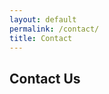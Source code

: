 ```yaml
---
layout: default
permalink: /contact/
title: Contact
---
```


<div class="row">
  <div class="col-8 offset-2 center subtitle"><h2>Contact Us</h2></div>
</div>

<div class="row">
  <div class="col-12">
    <div id="map"></div>
    <script>
      mapboxgl.accessToken =
        "pk.eyJ1Ijoic3RlcGh5eCIsImEiOiJjanBjZTkxcm4yd2c5M3Zsa3UzMnhtYXRqIn0.7Bk_qxfDrB2hhPYlYKr_vQ";
      var map = new mapboxgl.Map({
        container: "map", // container id
        style: "mapbox://styles/mapbox/streets-v9",
        center: [0.304185764693532, 50.7766960443568], // starting position
        zoom: 15 // starting zoom
      });
      // Add zoom and rotation controls to the map.
      // map.addControl(new mapboxgl.NavigationControl());
    </script>
  </div>
</div>
